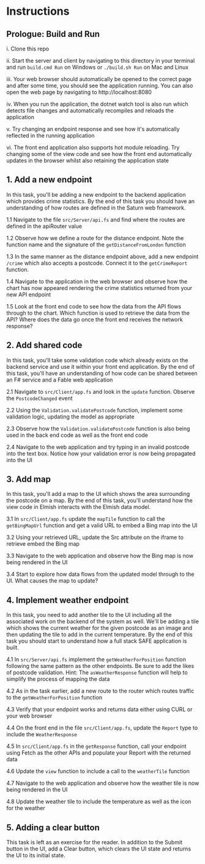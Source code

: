 # Instructions

## Prologue: Build and Run

i. Clone this repo

ii. Start the server and client by navigating to this directory in your terminal and run ```build.cmd Run``` on Windows or ```./build.sh Run``` on Mac and Linux

iii. Your web browser should automatically be opened to the correct page and after some time, you should see the application running. You can also open the web page by navigating to http://localhost:8080

iv. When you run the application, the dotnet watch tool is also run which detects file changes and automatically recompiles and reloads the application

v. Try changing an endpoint response and see how it's automatically reflected in the running application

vi. The front end application also supports hot module reloading. Try changing some of the view code and see how the front end automatically updates in the browser whilst also retaining the application state

## 1. Add a new endpoint

In this task, you'll be adding a new endpoint to the backend application which provides crime statistics. By the end of this task you should have an understanding of how routes are defined in the Saturn web framework.

1.1 Navigate to the file ```src/Server/api.fs``` and find where the routes are defined in the apiRouter value

1.2 Observe how we define a route for the distance endpoint. Note the function name and the signature of the ```getDistanceFromLondon``` function

1.3 In the same manner as the distance endpoint above, add a new endpoint ```/crime``` which also accepts a postcode. Connect it to the ```getCrimeReport``` function.

1.4 Navigate to the application in the web browser and observe how the chart has now appeared rendering the crime statistics returned from your new API endpoint

1.5 Look at the front end code to see how the data from the API flows through to the chart. Which function is used to retrieve the data from the API? Where does the data go once the front end receives the network response?

## 2. Add shared code

In this task, you'll take some validation code which already exists on the backend service and use it within your front end application. By the end of this task, you'll have an understanding of how code can be shared between an F# service and a Fable web application

2.1 Navigate to ```src/Client/app.fs``` and look in the ```update``` function. Observe the ```PostcodeChanged``` event

2.2 Using the ```Validation.validatePostcode``` function, implement some validation logic, updating the model as appropriate

2.3 Observe how the ```Validation.validatePostcode``` function is also being used in the back end code as well as the front end code

2.4 Navigate to the web application and try typing in an invalid postcode into the text box. Notice how your validation error is now being propagated into the UI

## 3. Add map

In this task, you'll add a map to the UI which shows the area surrounding the postcode on a map. By the end of this task, you'll understand how the view code in Elmish interacts with the Elmish data model.

3.1 In ```src/Client/app.fs``` update the ```mapTile``` function to call the ```getBingMapUrl``` function and get a valid URL to embed a Bing map into the UI

3.2 Using your retrieved URL, update the Src attribute on the iframe to retrieve embed the Bing map

3.3 Navigate to the web application and observe how the Bing map is now being rendered in the UI

3.4 Start to explore how data flows from the updated model through to the UI. What causes the map to update?

## 4. Implement weather endpoint

In this task, you need to add another tile to the UI including all the associated work on the backend of the system as well. We'll be adding a tile which shows the current weather for the given postcode as an image and then updating the tile to add in the current temperature. By the end of this task you should start to understand how a full stack SAFE application is built.

4.1 In ```src/Server/api.fs``` implement the ```getWeatherForPosition``` function following the same pattern as the other endpoints. Be sure to add the likes of postcode validation. Hint: The ```asWeatherResponse``` function will help to simplify the process of mapping the data

4.2 As in the task earlier, add a new route to the router which routes traffic to the ```getWeatherForPosition``` function

4.3 Verify that your endpoint works and returns data either using CURL or your web browser

4.4 On the front end in the file ```src/Client/app.fs```, update the ```Report``` type to include the ```WeatherResponse```

4.5 In ```src/Client/app.fs``` in the ```getResponse``` function, call your endpoint using Fetch as the other APIs and populate your Report with the returned data

4.6 Update the ```view``` function to include a call to the ```weatherTile``` function

4.7 Navigate to the web application and observe how the weather tile is now being rendered in the UI

4.8 Update the weather tile to include the temperature as well as the icon for the weather

## 5. Adding a clear button

This task is left as an exercise for the reader. In addition to the Submit button in the UI, add a Clear button, which clears the UI state and returns the UI to its initial state.